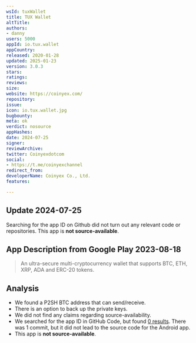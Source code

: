 ```yaml
---
wsId: tuxWallet
title: TUX Wallet
altTitle: 
authors:
- danny
users: 5000
appId: io.tux.wallet
appCountry: 
released: 2020-01-28
updated: 2025-01-23
version: 3.0.3
stars: 
ratings: 
reviews: 
size: 
website: https://coinyex.com/
repository: 
issue: 
icon: io.tux.wallet.jpg
bugbounty: 
meta: ok
verdict: nosource
appHashes: 
date: 2024-07-25
signer: 
reviewArchive: 
twitter: Coinyexdotcom
social:
- https://t.me/coinyexchannel
redirect_from: 
developerName: Coinyex Co., Ltd.
features: 

---
```


## Update 2024-07-25

Searching for the app ID on Github did not turn out any relevant code or repositories. This app is **not source-available**.

## App Description from Google Play 2023-08-18

> An ultra-secure multi-cryptocurrency wallet that supports BTC, ETH, XRP, ADA and ERC-20 tokens.

## Analysis

- We found a P2SH BTC address that can send/receive.
- There is an option to back up the private keys.
- We did not find any claims regarding source-availability. 
- We searched for the app ID in GitHub Code, but found [0 results](https://github.com/search?q=io.tux.wallet&type=code). There was 1 commit, but it did not lead to the source code for the Android app.
- This app is **not source-available**.